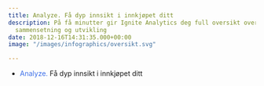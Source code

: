 ```yaml
---
title: Analyze. Få dyp innsikt i innkjøpet ditt
description: På få minutter gir Ignite Analytics deg full oversikt over innkjøpets
  sammensetning og utvikling
date: 2018-12-16T14:31:35.000+00:00
image: "/images/infographics/oversikt.svg"

---
```

<ul><li><span style="color: #3C6FE9">Analyze.</span> Få dyp innsikt i innkjøpet ditt</li></ul>